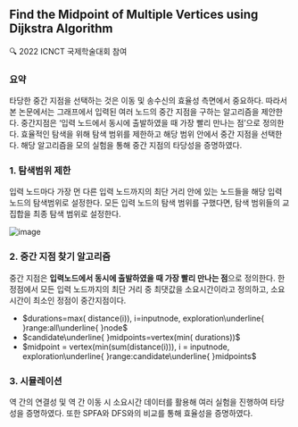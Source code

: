 ## Find the Midpoint of Multiple Vertices using Dijkstra Algorithm
🔍 2022 ICNCT 국제학술대회 참여

### 요약
 타당한 중간 지점을 선택하는 것은 이동 및 송수신의 효율성 측면에서 중요하다.
따라서 본 논문에서는 그래프에서 입력된 여러 노드의 중간 지점을 구하는 알고리즘을 제안한다.
중간지점은 ‘입력 노드에서 동시에 출발하였을 때 가장 빨리 만나는 점’으로 정의한다.
효율적인 탐색을 위해 탐색 범위를 제한하고 해당 범위 안에서 중간 지점을 선택한다.
해당 알고리즘을 모의 실험을 통해 중간 지점의 타당성을 증명하였다.

### 1. 탐색범위 제한<br>
 입력 노드마다 가장 먼 다른 입력 노드까지의 최단 거리 안에 있는 노드들을 해당 입력 노드의 탐색범위로 설정한다. 모든 입력 노드의 탐색 범위를 구했다면, 탐색 범위들의 교집합을 최종 탐색 범위로 설정한다.<br>
 
![image](https://user-images.githubusercontent.com/80963996/164452920-05f9b448-b44a-4338-ab52-d5ae33f5b6f8.png) <br>


### 2. 중간 지점 찾기 알고리즘<br>
 중간 지점은 **입력노드에서 동시에 출발하였을 때 가장 빨리 만나는 점**으로 정의한다. 한 정점에서 모든 입력 노드까지의 최단 거리 중 최댓값을 소요시간이라고 정의하고, 소요시간이 최소인 정점이 중간지점이다.
* $durations=max⁡( distance(i)), i=inputnode, exploration\underline{ }range:all\underline{ }node$
* $candidate\underline{ }midpoints=vertex(min⁡( durations))$
* $midpoint = vertex(min(sum(distance(i))), i = inputnode, exploration\underline{ }range:candidate\underline{ }midpoints$

### 3. 시뮬레이션<br>
 역 간의 연결성 및 역 간 이동 시 소요시간 데이터를 활용해 여러 실험을 진행하여 타당성을 증명하였다. 또한 SPFA와 DFS와의 비교를 통해 효율성을 증명하였다.
